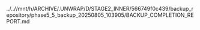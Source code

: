 ../..//mnt/h/ARCHIVE/.UNWRAP/D/STAGE2_INNER/566749f0c439/backup_repository/phase5_5_backup_20250805_103905/BACKUP_COMPLETION_REPORT.md